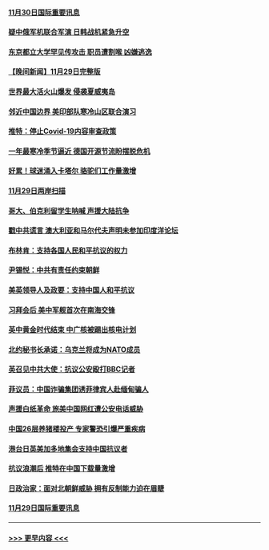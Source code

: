 #### [11月30日国际重要讯息](../pages/prog202/a103587181.md?t=11302001) 
#### [疑中俄军机联合军演 日韩战机紧急升空](../pages/prog202/a103587061.md?t=11302001) 
#### [东京都立大学罕见传攻击 职员遭割喉 凶嫌逃逸](../pages/prog202/a103587011.md?t=11302001) 
#### [【晚间新闻】11月29日完整版](../pages/prog202/a103586902.md?t=11302001) 
#### [世界最大活火山爆发 侵袭夏威夷岛](../pages/prog202/a103586924.md?t=11302001) 
#### [邻近中国边界 美印部队寒冷山区联合演习](../pages/prog202/a103586897.md?t=11302001) 
#### [推特：停止Covid-19内容审查政策](../pages/prog202/a103586680.md?t=11302001) 
#### [一年最寒冷季节逼近 德国开源节流盼摆脱危机](../pages/prog202/a103586845.md?t=11302001) 
#### [好累！球迷涌入卡塔尔 骆驼们工作量激增](../pages/prog202/a103586752.md?t=11302001) 
#### [11月29日两岸扫描](../pages/prog202/a103586740.md?t=11302001) 
#### [哥大、伯克利留学生呐喊 声援大陆抗争](../pages/prog202/a103586742.md?t=11302001) 
#### [戳中共谎言 澳大利亚和马尔代夫声明未参加印度洋论坛](../pages/prog202/a103586609.md?t=11302001) 
#### [布林肯：支持各国人民和平抗议的权力](../pages/prog202/a103586558.md?t=11302001) 
#### [尹锡悦：中共有责任约束朝鲜](../pages/prog202/a103586465.md?t=11302001) 
#### [美英领导人及政要：支持中国人和平抗议](../pages/prog202/a103586469.md?t=11302001) 
#### [习拜会后 美中军舰首次在南海交锋](../pages/prog202/a103586399.md?t=11302001) 
#### [英中黄金时代结束 中广核被踢出核电计划](../pages/prog202/a103586304.md?t=11302001) 
#### [北约秘书长承诺：乌克兰将成为NATO成员](../pages/prog202/a103586377.md?t=11302001) 
#### [英召见中共大使：抗议公安殴打BBC记者](../pages/prog202/a103586300.md?t=11302001) 
#### [菲议员：中国诈骗集团诱菲律宾人赴缅甸骗人](../pages/prog202/a103586285.md?t=11302001) 
#### [声援白纸革命 旅美中国网红遭公安电话威胁](../pages/prog202/a103586277.md?t=11302001) 
#### [中国26层养猪楼投产 专家警恐引爆严重疾病](../pages/prog202/a103586194.md?t=11302001) 
#### [港台日英美加多地集会支持中国抗议者](../pages/prog202/a103586188.md?t=11302001) 
#### [抗议浪潮后 推特在中国下载量激增](../pages/prog202/a103586176.md?t=11302001) 
#### [日政治家：面对北朝鲜威胁 拥有反制能力迫在眉睫](../pages/prog202/a103586166.md?t=11302001) 
#### [11月29日国际重要讯息](../pages/prog202/a103586159.md?t=11302001) 

----
#### [ >>> 更早内容 <<< ](../indexes/prog202-earlier.md)
